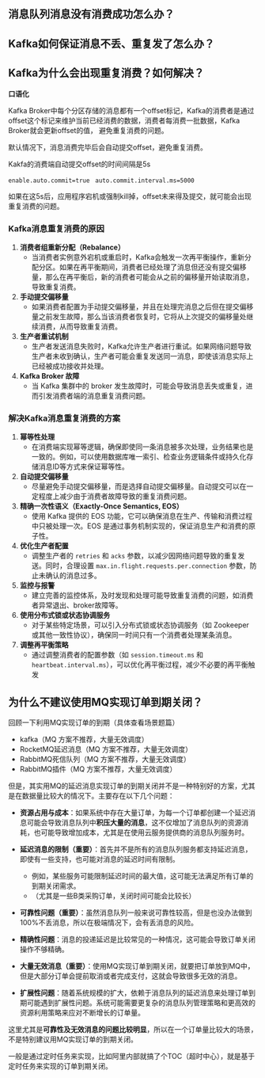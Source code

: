 ## 消息队列消息没有消费成功怎么办？


## Kafka如何保证消息不丢、重复发了怎么办？

## Kafka为什么会出现重复消费？如何解决？

**口语化**

Kafka Broker中每个分区存储的消息都有一个offset标记，Kafka的消费者是通过offset这个标记来维护当前已经消费的数据，消费者每消费一批数据，Kafka Broker就会更新offset的值， 避免重复消费的问题。

默认情况下，消息消费完毕后会自动提交offset，避免重复消费。

Kakfa的消费端自动提交offset的时间间隔是5s

`enable.auto.commit=true`  ` auto.commit.interval.ms=5000`

如果在这5s后，应用程序宕机或强制kill掉，offset未来得及提交，就可能会出现重复消费的问题。





### Kafka消息重复消费的原因

1.  **消费者组重新分配（Rebalance）**
    -   当消费者实例意外宕机或重启时，Kafka会触发一次再平衡操作，重新分配分区。如果在再平衡期间，消费者已经处理了消息但还没有提交偏移量，那么在再平衡后，新的消费者可能会从之前的偏移量开始读取消息，导致重复消费。
2.  **手动提交偏移量**
    -   如果消费者配置为手动提交偏移量，并且在处理完消息之后但在提交偏移量之前发生故障，那么当该消费者恢复时，它将从上次提交的偏移量处继续消费，从而导致重复消费。
3.  **生产者重试机制**
    -   生产者发送消息失败时，Kafka允许生产者进行重试。如果网络问题导致生产者未收到确认，生产者可能会重复发送同一消息，即使该消息实际上已经被成功接收并处理。
4.  **Kafka Broker 故障**
    -   当 Kafka 集群中的 broker 发生故障时，可能会导致消息丢失或重复，进而引发消费者端的消息重复消费问题。

### 解决Kafka消息重复消费的方案

1.  **幂等性处理**
    -   在消费端实现幂等逻辑，确保即使同一条消息被多次处理，业务结果也是一致的。例如，可以使用数据库唯一索引、检查业务逻辑条件或持久化存储消息ID等方式来保证幂等性。
2.  **自动提交偏移量**
    -   尽量避免手动提交偏移量，而是选择自动提交偏移量。自动提交可以在一定程度上减少由于消费者故障导致的重复消费问题。
3.  **精确一次性语义（Exactly-Once Semantics, EOS）**
    -   使用 Kafka 提供的 EOS 功能，它可以确保消息在生产、传输和消费过程中只被处理一次。EOS 是通过事务机制实现的，保证消息生产和消费的原子性。
4.  **优化生产者配置**
    -   调整生产者的 `retries` 和 `acks` 参数，以减少因网络问题导致的重复发送。同时，合理设置 `max.in.flight.requests.per.connection` 参数，防止未确认的消息过多。
5.  **监控与报警**
    -   建立完善的监控体系，及时发现和处理可能导致重复消费的问题，如消费者异常退出、broker故障等。
6.  **使用分布式锁或状态协调服务**
    -   对于某些特定场景，可以引入分布式锁或状态协调服务（如 Zookeeper 或其他一致性协议），确保同一时间只有一个消费者处理某条消息。
7.  **调整再平衡策略**
    -   通过调整消费者的配置参数（如 `session.timeout.ms` 和 `heartbeat.interval.ms`），可以优化再平衡过程，减少不必要的再平衡触发











## 为什么不建议使用MQ实现订单到期关闭？

回顾一下利用MQ实现订单的到期（具体查看场景题篇）

-   kafka（MQ 方案不推荐，大量无效调度）
-   RocketMQ延迟消息（MQ 方案不推荐，大量无效调度）
-   RabbitMQ死信队列（MQ 方案不推荐，大量无效调度）
-   RabbitMQ插件（MQ 方案不推荐，大量无效调度）

但是，其实用MQ的延迟消息实现订单的到期关闭并不是一种特别好的方案，尤其是在数据量比较大的情况下。主要存在以下几个问题：

-   **资源占用与成本**：如果系统中存在大量订单，为每一个订单都创建一个延迟消息可能会导致消息队列中**积压大量的消息**，这不仅增加了消息队列的资源消耗，也可能导致增加成本，尤其是在使用云服务提供商的消息队列服务时。

-   **延迟消息的限制（重要）**：首先并不是所有的消息队列服务都支持延迟消息，即使有一些支持，也可能对消息的延迟时间有限制。
    -   例如，某些服务可能限制延迟时间的最大值，这可能无法满足所有订单的到期关闭需求。
    -   （尤其是一些B类采购订单，关闭时间可能会比较长）

-   **可靠性问题（重要）**：虽然消息队列一般来说可靠性较高，但是也没办法做到100%不丢消息，所以在极端情况下，会有丢消息的风险。

-   **精确性问题**：消息的投递延迟是比较常见的一种情况，这可能会导致订单关闭操作不够精确。

-   **大量无效消息（重要）**：使用MQ实现订单到期关闭，就要把订单放到MQ中，但是大部分订单会提前取消或者完成支付，这就会导致很多无效的消息。

-   **扩展性问题**：随着系统规模的扩大，依赖于消息队列的延迟消息来处理订单到期可能遇到扩展性问题。系统可能需要更复杂的消息队列管理策略和更高效的资源利用策略来应对不断增长的订单量。

这里尤其是**可靠性及无效消息的问题比较明显**，所以在一个订单量比较大的场景，不是特别建议用MQ实现订单的到期关闭。

一般是通过定时任务来实现，比如阿里内部就搞了个TOC（超时中心），就是基于定时任务来实现的订单到期关闭。

